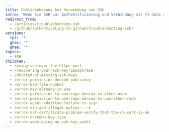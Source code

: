 ```yaml
---
title: Fehlerbehebung bei Verwendung von SSH
intro: 'Wenn Sie SSH zur Authentifizierung und Verbindung mit {% data variables.product.product_name %} verwenden, treten eventuell unerwartete Fehler auf, die Sie beheben müssen.'
redirect_from:
  - /articles/troubleshooting-ssh
  - /github/authenticating-to-github/troubleshooting-ssh/
versions:
  fpt: '*'
  ghes: '*'
  ghae: '*'
topics:
  - SSH
children:
  - /using-ssh-over-the-https-port
  - /recovering-your-ssh-key-passphrase
  - /deleted-or-missing-ssh-keys
  - /error-permission-denied-publickey
  - /error-bad-file-number
  - /error-key-already-in-use
  - /error-permission-to-userrepo-denied-to-other-user
  - /error-permission-to-userrepo-denied-to-userother-repo
  - /error-agent-admitted-failure-to-sign
  - /error-ssh-add-illegal-option----k
  - /error-ssl-certificate-problem-verify-that-the-ca-cert-is-ok
  - /error-unknown-key-type
  - /error-were-doing-an-ssh-key-audit
---
```


